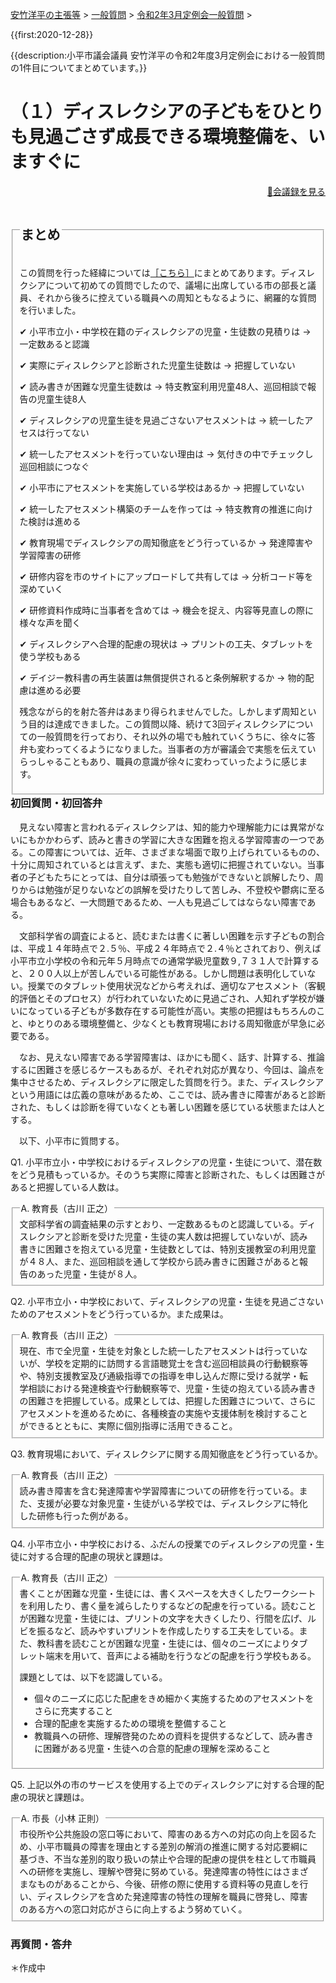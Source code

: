 <p class="breadcrumbs"><a href="../../../index.md">安竹洋平の主張等</a> > <a href="../../index.md">一般質問</a> > <a href="./index.md">令和2年3月定例会一般質問</a> > 

{{first:2020-12-28}}

{{description:小平市議会議員 安竹洋平の令和2年度3月定例会における一般質問の1件目についてまとめています。}}

<style type="text/css">
h4 {
  text-decoration: underline;
}
</style>

# （１）ディスレクシアの子どもをひとりも見過ごさず成長できる環境整備を、いますぐに

<p style="text-align:right"><a href="https://ssp.kaigiroku.net/tenant/kodaira/SpMinuteView.html?council_id=1116&schedule_id=4&minute_id=211&is_search=true">📄会議録を見る</a></p>

<fieldset class="point">
  <legend>
    <h2 class="point"> まとめ </h2>
  </legend>
  <p class="point">この質問を行った経緯については<a href="https://yasutakeyohei.com/books/dyslexia/">［こちら］</a>にまとめてあります。ディスレクシアについて初めての質問でしたので、議場に出席している市の部長と議員、それから後ろに控えている職員への周知ともなるように、網羅的な質問を行いました。</p>
  <p class="point">✔ 小平市立小・中学校在籍のディスレクシアの児童・生徒数の見積りは<span> → 一定数あると認識</span></p>
  <p class="point">✔ 実際にディスレクシアと診断された児童生徒数は<span> → 把握していない</span></p>
  <p class="point">✔ 読み書きが困難な児童生徒数は<span> → 特支教室利用児童48人、巡回相談で報告の児童生徒8人</span></p>
  <p class="point">✔ ディスレクシアの児童生徒を見過ごさないアセスメントは<span> → 統一したアセスは行ってない</span></p>
  <p class="point">✔ 統一したアセスメントを行っていない理由は<span> → 気付きの中でチェックし巡回相談につなぐ</span></p>
  <p class="point">✔ 小平市にアセスメントを実施している学校はあるか<span> → 把握していない</span></p>
  <p class="point">✔ 統一したアセスメント構築のチームを作っては<span> → 特支教育の推進に向けた検討は進める</span></p>
  <p class="point">✔ 教育現場でディスレクシアの周知徹底をどう行っているか<span> → 発達障害や学習障害の研修</p>
  <p class="point">✔ 研修内容を市のサイトにアップロードして共有しては<span> → 分析コード等を深めていく</span></p>
  <p class="point">✔ 研修資料作成時に当事者を含めては<span> → 機会を捉え、内容等見直しの際に様々な声を聞く</span></p>
  <p class="point">✔ ディスレクシアへ合理的配慮の現状は<span> → プリントの工夫、タブレットを使う学校もある</span></p>
  <p class="point">✔ デイジー教科書の再生装置は無償提供されると条例解釈するか<span> → 物的配慮は進める必要</span></p>
  <p class="point">残念ながら的を射た答弁はあまり得られませんでした。しかしまず周知という目的は達成できました。この質問以降、続けて3回ディスレクシアについての一般質問を行っており、それ以外の場でも触れていくうちに、徐々に答弁も変わってくるようになりました。当事者の方が審議会で実態を伝えていらっしゃることもあり、職員の意識が徐々に変わっていったように感じます。</p>

</fieldset>

<h3 style="margin-top:0"> 初回質問・初回答弁</h3>

<div class="letter">

　見えない障害と言われるディスレクシアは、知的能力や理解能力には異常がないにもかかわらず、読みと書きの学習に大きな困難を抱える学習障害の一つである。この障害については、近年、さまざまな場面で取り上げられているものの、十分に周知されているとは言えず、また、実態も適切に把握されていない。当事者の子どもたちにとっては、自分は頑張っても勉強ができないと誤解したり、周りからは勉強が足りないなどの誤解を受けたりして苦しみ、不登校や鬱病に至る場合もあるなど、一大問題であるため、一人も見過ごしてはならない障害である。

　文部科学省の調査によると、読むまたは書くに著しい困難を示す子どもの割合は、平成１４年時点で２.５％、平成２４年時点で２.４％とされており、例えば小平市立小学校の令和元年５月時点での通常学級児童数９,７３１人で計算すると、２００人以上が苦しんでいる可能性がある。しかし問題は表明化していない。授業でのタブレット使用状況などから考えれば、適切なアセスメント（客観的評価とそのプロセス）が行われていないために見過ごされ、人知れず学校が嫌いになっている子どもが多数存在する可能性が高い。実態の把握はもちろんのこと、ゆとりのある環境整備と、少なくとも教育現場における周知徹底が早急に必要である。

　なお、見えない障害である学習障害は、ほかにも聞く、話す、計算する、推論するに困難さを感じるケースもあるが、それぞれ対応が異なり、今回は、論点を集中させるため、ディスレクシアに限定した質問を行う。また、ディスレクシアという用語には広義の意味があるため、ここでは、読み書きに障害があると診断された、もしくは診断を得ていなくとも著しい困難を感じている状態または人とする。

　以下、小平市に質問する。

<span class="q-a">Q1.</span> 小平市立小・中学校におけるディスレクシアの児童・生徒について、潜在数をどう見積もっているか。そのうち実際に障害と診断された、もしくは困難さがあると把握している人数は。

<fieldset class="touben">
<legend><span class="q-a">A.</span> 教育長（古川 正之）</legend>
文部科学省の調査結果の示すとおり、一定数あるものと認識している。ディスレクシアと診断を受けた児童・生徒の実人数は把握していないが、読み書きに困難さを抱えている児童・生徒数としては、特別支援教室の利用児童が４８人、また、巡回相談を通して学校から読み書きに困難さがあると報告のあった児童・生徒が８人。
</fieldset>

<span class="q-a">Q2.</span> 小平市立小・中学校において、ディスレクシアの児童・生徒を見過ごさないためのアセスメントをどう行っているか。また成果は。

<fieldset class="touben">
<legend><span class="q-a">A.</span> 教育長（古川 正之）</legend>
現在、市で全児童・生徒を対象とした統一したアセスメントは行っていないが、学校を定期的に訪問する言語聴覚士を含む巡回相談員の行動観察等や、特別支援教室及び通級指導での指導を申し込んだ際に受ける就学・転学相談における発達検査や行動観察等で、児童・生徒の抱えている読み書きの困難さを把握している。成果としては、把握した困難さについて、さらにアセスメントを進めるために、各種検査の実施や支援体制を検討することができるとともに、実際に個別指導に活用できること。
</fieldset>

<span class="q-a">Q3.</span> 教育現場において、ディスレクシアに関する周知徹底をどう行っているか。

<fieldset class="touben">
<legend><span class="q-a">A.</span> 教育長（古川 正之）</legend>
読み書き障害を含む発達障害や学習障害についての研修を行っている。また、支援が必要な対象児童・生徒がいる学校では、ディスレクシアに特化した研修も行った例がある。
</fieldset>

<span class="q-a">Q4.</span> 小平市立小・中学校における、ふだんの授業でのディスレクシアの児童・生徒に対する合理的配慮の現状と課題は。

<fieldset class="touben">
<legend><span class="q-a">A.</span> 教育長（古川 正之）</legend>
書くことが困難な児童・生徒には、書くスペースを大きくしたワークシートを利用したり、書く量を減らしたりするなどの配慮を行っている。読むことが困難な児童・生徒には、プリントの文字を大きくしたり、行間を広げ、ルビを振るなど、読みやすいプリントを作成したりする工夫をしている。また、教科書を読むことが困難な児童・生徒には、個々のニーズによりタブレット端末を用いて、音声による補助を行うなどの配慮を行う学校もある。

課題としては、以下を認識している。

- 個々のニーズに応じた配慮をきめ細かく実施するためのアセスメントをさらに充実すること
- 合理的配慮を実施するための環境を整備すること
- 教職員への研修、理解啓発のための資料を提供するなどして、読み書きに困難がある児童・生徒への合意的配慮の理解を深めること

</fieldset>

<span class="q-a">Q5.</span> 上記以外の市のサービスを使用する上でのディスレクシアに対する合理的配慮の現状と課題は。

<fieldset class="touben">
<legend><span class="q-a">A.</span> 市長（小林 正則）</legend>
市役所や公共施設の窓口等において、障害のある方への対応の向上を図るため、小平市職員の障害を理由とする差別の解消の推進に関する対応要綱に基づき、不当な差別的取り扱いの禁止や合理的配慮の提供を柱として市職員への研修を実施し、理解や啓発に努めている。発達障害の特性にはさまざまなものがあることから、今後、研修の際に使用する資料等の見直しを行い、ディスレクシアを含めた発達障害の特性の理解を職員に啓発し、障害のある方への窓口対応がさらに向上するよう努めていく。
</fieldset>

</div>

### 再質問・答弁

＊作成中